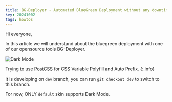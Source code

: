 ```yaml
---
title: BG-Deployer - Automated BlueGreen Deployment without any downtime 
key: 20241002
tags: howtos
---
```


Hi everyone, 

In this article we will understand about the bluegreen deployment with one of our opensource tools BG-Deployer.

![Dark Mode](https://raw.githubusercontent.com/kitian616/jekyll-TeXt-theme/master/docs/assets/images/blog/dark-mode.gif)

<!--more-->

Trying to use [PostCSS](https://github.com/postcss/postcss) for CSS Variable Polyfill and Auto Prefix.
{:.info}

It is developing on `dev` branch, you can run `git checkout dev` to switch to this branch.

For now, ONLY `default` skin supports Dark Mode.
